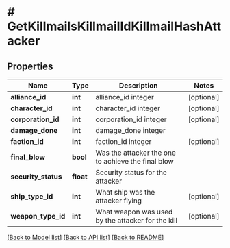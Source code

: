 # # GetKillmailsKillmailIdKillmailHashAttacker

## Properties

Name | Type | Description | Notes
------------ | ------------- | ------------- | -------------
**alliance_id** | **int** | alliance_id integer | [optional]
**character_id** | **int** | character_id integer | [optional]
**corporation_id** | **int** | corporation_id integer | [optional]
**damage_done** | **int** | damage_done integer |
**faction_id** | **int** | faction_id integer | [optional]
**final_blow** | **bool** | Was the attacker the one to achieve the final blow |
**security_status** | **float** | Security status for the attacker |
**ship_type_id** | **int** | What ship was the attacker flying | [optional]
**weapon_type_id** | **int** | What weapon was used by the attacker for the kill | [optional]

[[Back to Model list]](../../README.md#models) [[Back to API list]](../../README.md#endpoints) [[Back to README]](../../README.md)
